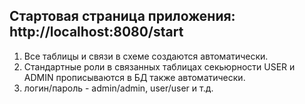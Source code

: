 Стартовая страница приложения: http://localhost:8080/start
---------------------------------------------------------------------------------------

1. Все таблицы и связи в схеме создаются автоматически.
2. Стандартные роли в связанных таблицах секьюрности USER и ADMIN прописываются в БД также автоматически.
3. логин/пароль - admin/admin, user/user и т.д.
